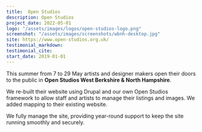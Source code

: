 ```yaml
---
title:  Open Studios
description: Open Studios
project_date: 2022-05-01
logo: "/assets/images/logos/open-studios-logo.png"
screenshot: "/assets/images/screenshots/wbnh-desktop.jpg"
site: https://www.open-studios.org.uk/
testimonial_markdown: 
testimonial_cite: 
start_date: 2019-01-01
---
```


This summer from 7 to 29 May artists and designer makers open their doors to the public in **Open Studios West Berkshire &amp; North Hampshire**.

We re-built their website using Drupal and our own Open Studios framework to allow staff and artists to manage their listings and images. We added mapping to their existing website.  

We fully manage the site, providing year-round support to keep the site running smoothly and securely.  
